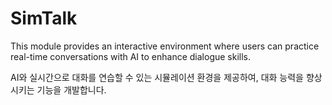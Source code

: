 # SimTalk

This module provides an interactive environment where users can practice real-time conversations with AI to enhance dialogue skills.

AI와 실시간으로 대화를 연습할 수 있는 시뮬레이션 환경을 제공하여, 대화 능력을 향상시키는 기능을 개발합니다.
